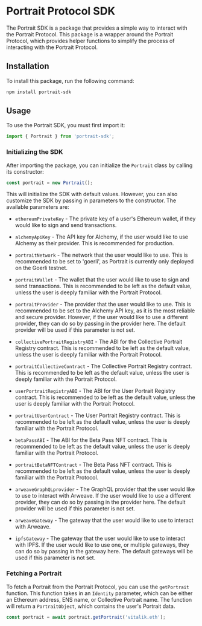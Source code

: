 # Portrait Protocol SDK

The Portrait SDK is a package that provides a simple way to interact with the Portrait Protocol. This package is a wrapper around the Portrait Protocol, which provides helper functions to simplify the process of interacting with the Portrait Protocol.

## Installation

To install this package, run the following command:

```bash
npm install portrait-sdk
```

## Usage

To use the Portrait SDK, you must first import it:

```ts
import { Portrait } from 'portrait-sdk';
```

### Initializing the SDK

After importing the package, you can initialize the `Portrait` class by calling its constructor:

```ts
const portrait = new Portrait();
```

This will initialize the SDK with default values. However, you can also customize the SDK by passing in parameters to the constructor. The available parameters are:

- `ethereumPrivateKey` - The private key of a user's Ethereum wallet, if they would like to sign and send transactions.

- `alchemyApiKey` - The API key for Alchemy, if the user would like to use Alchemy as their provider. This is recommended for production.

- `portraitNetwork` - The network that the user would like to use. This is recommended to be set to 'goerli', as Portrait is currently only deployed on the Goerli testnet.

- `portraitWallet` - The wallet that the user would like to use to sign and send transactions. This is recommended to be left as the default value, unless the user is deeply familiar with the Portrait Protocol.

- `portraitProvider` - The provider that the user would like to use. This is recommended to be set to the Alchemy API key, as it is the most reliable and secure provider. However, if the user would like to use a different provider, they can do so by passing in the provider here. The default provider will be used if this parameter is not set.

- `collectivePortraitRegistryABI` - The ABI for the Collective Portrait Registry contract. This is recommended to be left as the default value, unless the user is deeply familiar with the Portrait Protocol.

- `portraitCollectiveContract` - The Collective Portrait Registry contract. This is recommended to be left as the default value, unless the user is deeply familiar with the Portrait Protocol.

- `userPortraitRegistryABI` - The ABI for the User Portrait Registry contract. This is recommended to be left as the default value, unless the user is deeply familiar with the Portrait Protocol.

- `portraitUserContract` - The User Portrait Registry contract. This is recommended to be left as the default value, unless the user is deeply familiar with the Portrait Protocol.

- `betaPassABI` - The ABI for the Beta Pass NFT contract. This is recommended to be left as the default value, unless the user is deeply familiar with the Portrait Protocol.

- `portraitBetaNFTContract` - The Beta Pass NFT contract. This is recommended to be left as the default value, unless the user is deeply familiar with the Portrait Protocol.

- `arweaveGraphQLprovider` - The GraphQL provider that the user would like to use to interact with Arweave. If the user would like to use a different provider, they can do so by passing in the provider here. The default provider will be used if this parameter is not set.

- `arweaveGateway` - The gateway that the user would like to use to interact with Arweave.

- `ipfsGateway` - The gateway that the user would like to use to interact with IPFS. If the user would like to use one, or multiple gateways, they can do so by passing in the gateway here. The default gateways will be used if this parameter is not set.

### Fetching a Portrait

To fetch a Portrait from the Portrait Protocol, you can use the `getPortrait` function. This function takes in an `Identity` parameter, which can be either an Ethereum address, ENS name, or Collective Portrait name. The function will return a `PortraitObject`, which contains the user's Portrait data.

```ts
const portrait = await portrait.getPortrait('vitalik.eth');
```
